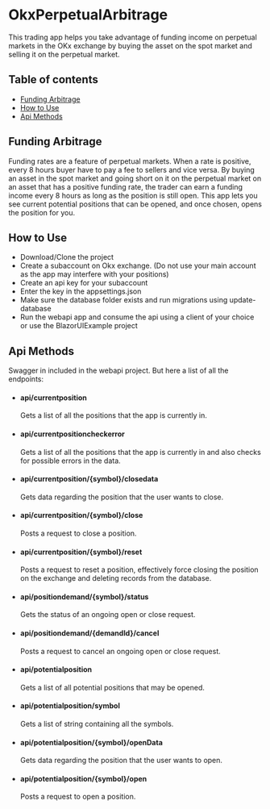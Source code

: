 # OkxPerpetualArbitrage
This trading app helps you take advantage of funding income on perpetual markets in the OKx exchange by buying the asset on the spot market and selling it on the perpetual market.
## Table of contents
* [Funding Arbitrage](#funding-arbitrage)
* [How to Use](#how-to-use)
* [Api Methods](#api-methods)

## Funding Arbitrage
Funding rates are a feature of perpetual markets. When a rate is positive, every 8 hours buyer have to pay a fee to sellers and vice versa.
By buying an asset in the spot market and going short on it on the perpetual market on an asset that has a positive funding rate, the trader can earn a funding income every 8 hours as long as the position is still open.
This app lets you see current potential positions that can be opened, and once chosen, opens the position for you.
	
## How to Use
* ِDownload/Clone the project
* Create a subaccount on Okx exchange. (Do not use your main account as the app may interfere with your positions)
* Create an api key for your subaccount
* Enter the key in the appsettings.json
* Make sure the database folder exists and run migrations using update-database
* Run the webapi app and consume the api using a client of your choice or use the BlazorUIExample project
	
## Api Methods
Swagger in included in the webapi project. But here a list of all the endpoints:

* #### api/currentposition
  Gets a list of all the positions that the app is currently in.
* #### api/currentpositioncheckerror
  Gets a list of all the positions that the app is currently in and also checks for possible errors in the data.
* #### api/currentposition/{symbol}/closedata
  Gets data regarding the position that the user wants to close.
* #### api/currentposition/{symbol}/close
  Posts a request to close a position.
* #### api/currentposition/{symbol}/reset
  Posts a request to reset a position, effectively force closing the position on the exchange and deleting records from the database.
  
* #### api/positiondemand/{symbol}/status
  Gets the status of an ongoing open or close request.
* #### api/positiondemand/{demandId}/cancel
  Posts a request to cancel an ongoing open or close request.
  
* #### api/potentialposition
  Gets a list of all potential positions that may be opened.
* #### api/potentialposition/symbol
  Gets a list of string containing all the symbols.
* #### api/potentialposition/{symbol}/openData
  Gets data regarding the position that the user wants to open.
 * #### api/potentialposition/{symbol}/open
    Posts a request to open a position.
